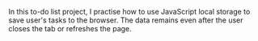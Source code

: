  In this to-do list project, I practise how to use JavaScript local storage to save user's tasks to the browser. The data remains even after the user closes the tab or refreshes the page. 
